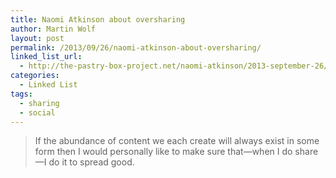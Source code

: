 ```yaml
---
title: Naomi Atkinson about oversharing
author: Martin Wolf
layout: post
permalink: /2013/09/26/naomi-atkinson-about-oversharing/
linked_list_url:
  - http://the-pastry-box-project.net/naomi-atkinson/2013-september-26/
categories:
  - Linked List
tags:
  - sharing
  - social
---
```

> If the abundance of content we each create will always exist in some form then I would personally like to make sure that—when I do share—I do it to spread good.